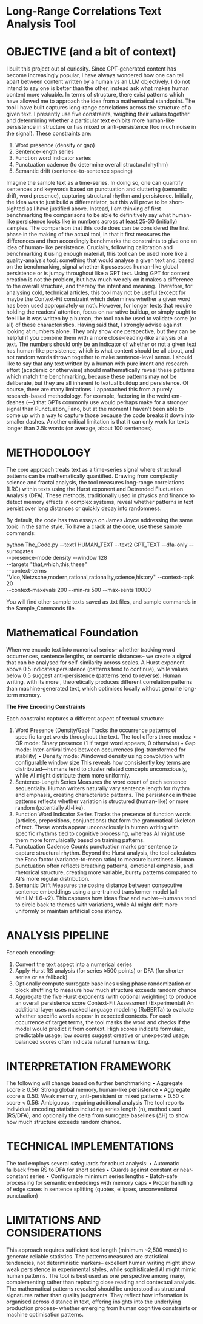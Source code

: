 # Long-Range Correlations Text Analysis Tool

# OBJECTIVE (and a bit of context)

I built this project out of curiosity. Since GPT-generated content has become increasingly popular, I have always wondered how one can tell apart between content written by a human vs an LLM objectively. I do not intend to say one is better than the other, instead ask what makes human content more valuable. In terms of structure, there exist patterns which have allowed me to approach the idea from a mathematical standpoint. The tool I have built captures long-range correlations across the structure of a given text. I presently use five constraints, weighing their values together and determining whether a particular text exhibits more human-like persistence in structure or has mixed or anti-persistence (too much noise in the signal). These constraints are:
1.	Word presence (density or gap)
2.	Sentence-length series
3.	Function word indicator series
4.	Punctuation cadence (to determine overall structural rhythm)
5.	Semantic drift (sentence-to-sentence spacing)


Imagine the sample text as a time-series. In doing so, one can quantify sentences and keywords based on punctuation and cluttering (semantic drift, word presence), capturing structural rhythm and persistence. Initially, the idea was to just build a differentiator, but this will prove to be short-sighted as I have justified above. Instead, I am thinking of first benchmarking the comparisons to be able to definitively say what human-like persistence looks like in numbers across at least 25-30 (initially) samples. The comparison that this code does can be considered the first phase in the making of the actual tool, in that it first measures the differences and then accordingly benchmarks the constraints to give one an idea of human-like persistence.
Crucially, following calibration and benchmarking it using enough material, this tool can be used more like a quality-analysis tool: something that would analyse a given text and, based on the benchmarking, signal whether it possesses human-like global persistence or is jumpy throughout like a GPT text. Using GPT for content creation is not the problem, but how much we rely on it makes a difference to the overall structure, and thereby the intent and meaning. Therefore, for analysing cold, technical articles, this tool may not be useful (except for maybe the Context-Fit constraint which determines whether a given word has been used appropriately or not). However, for longer texts that require holding the readers’ attention, focus on narrative buildup, or simply ought to feel like it was written by a human, the tool can be used to validate some (or all) of these characteristics.
Having said that, I strongly advise against looking at numbers alone. They only show one perspective, but they can be helpful if you combine them with a more close-reading-like analysis of a text. The numbers should only be an indicator of whether or not a given text has human-like persistence, which is what content should be all about, and not random words thrown together to make sentence-level sense. I should like to say that any text written by a human with pure intent and research effort (academic or otherwise) should mathematically reveal these patterns which match the benchmarking, because these patterns may not be deliberate, but they are all inherent to textual buildup and persistence.
	Of course, there are many limitations. I approached this from a purely research-based methodology. For example, factoring in the weird em-dashes (––) that GPTs commonly use would perhaps make for a stronger signal than Punctuation_Fano, but at the moment I haven’t been able to come up with a way to capture those because the code breaks it down into smaller dashes. Another critical limitation is that it can only work for texts longer than 2.5k words (on average, about 100 sentences).

# METHODOLOGY

The core approach treats text as a time-series signal where structural patterns can be mathematically quantified. Drawing from complexity science and fractal analysis, the tool measures long-range correlations (LRC) within texts using the Hurst exponent and Detrended Fluctuation Analysis (DFA). These methods, traditionally used in physics and finance to detect memory effects in complex systems, reveal whether patterns in text persist over long distances or quickly decay into randomness.

By default, the code has two essays on James Joyce addressing the same topic in the same style. To have a crack at the code, use these sample commands:

python The_Code.py --text1 HUMAN_TEXT --text2 GPT_TEXT --dfa-only --surrogates \
  --presence-mode density --window 128 \
  --targets "that,which,this,these" \
  --context-terms "Vico,Nietzsche,modern,rational,rationality,science,history" --context-topk 20 \
  --context-maxevals 200 --min-rs 500 --max-sents 10000

You will find other sample texts saved as .txt files, and sample commands in the Sample_Commands file.

# Mathematical Foundation

When we encode text into numerical series– whether tracking word occurrences, sentence lengths, or semantic distances– we create a signal that can be analysed for self-similarity across scales. A Hurst exponent above 0.5 indicates persistence (patterns tend to continue), while values below 0.5 suggest anti-persistence (patterns tend to reverse). Human writing, with its more , theoretically produces different correlation patterns than machine-generated text, which optimises locally without genuine long-term memory.

**The Five Encoding Constraints**

Each constraint captures a different aspect of textual structure:
1. Word Presence (Density/Gap) Tracks the occurrence patterns of specific target words throughout the text. The tool offers three modes:
•	OR mode: Binary presence (1 if target word appears, 0 otherwise)
•	Gap mode: Inter-arrival times between occurrences (log-transformed for stability)
•	Density mode: Windowed density using convolution with configurable window size
This reveals how consistently key terms are distributed—humans tend to cluster related concepts unconsciously, while AI might distribute them more uniformly.
2. Sentence-Length Series Measures the word count of each sentence sequentially. Human writers naturally vary sentence length for rhythm and emphasis, creating characteristic patterns. The persistence in these patterns reflects whether variation is structured (human-like) or more random (potentially AI-like).
3. Function Word Indicator Series Tracks the presence of function words (articles, prepositions, conjunctions) that form the grammatical skeleton of text. These words appear unconsciously in human writing with specific rhythms tied to cognitive processing, whereas AI might use them more formulaically based on training patterns.
4. Punctuation Cadence Counts punctuation marks per sentence to capture structural rhythm. Beyond the Hurst analysis, the tool calculates the Fano factor (variance-to-mean ratio) to measure burstiness. Human punctuation often reflects breathing patterns, emotional emphasis, and rhetorical structure, creating more variable, bursty patterns compared to AI's more regular distribution.
5. Semantic Drift Measures the cosine distance between consecutive sentence embeddings using a pre-trained transformer model (all-MiniLM-L6-v2). This captures how ideas flow and evolve—humans tend to circle back to themes with variations, while AI might drift more uniformly or maintain artificial consistency.

# ANALYSIS PIPELINE

For each encoding:
1.	Convert the text aspect into a numerical series
2.	Apply Hurst RS analysis (for series ≥500 points) or DFA (for shorter series or as fallback)
3.	Optionally compute surrogate baselines using phase randomization or block shuffling to measure how much structure exceeds random chance
4.	Aggregate the five Hurst exponents (with optional weighting) to produce an overall persistence score
Context-Fit Assessment (Experimental)
An additional layer uses masked language modeling (RoBERTa) to evaluate whether specific words appear in expected contexts. For each occurrence of target terms, the tool masks the word and checks if the model would predict it from context. High scores indicate formulaic, predictable usage; low scores suggest creative or unexpected usage; balanced scores often indicate natural human writing.

# INTERPRETATION FRAMEWORK

The following will change based on further benchmarking
•	Aggregate score ≥ 0.56: Strong global memory, human-like persistence
•	Aggregate score ≤ 0.50: Weak memory, anti-persistent or mixed patterns
•	0.50 < score < 0.56: Ambiguous, requiring additional analysis
The tool reports individual encoding statistics including series length (n), method used (RS/DFA), and optionally the delta from surrogate baselines (ΔH) to show how much structure exceeds random chance.

# TECHNICAL IMPLEMENTATIONS

The tool employs several safeguards for robust analysis:
•	Automatic fallback from RS to DFA for short series
•	Guards against constant or near-constant series
•	Configurable minimum series lengths
•	Batch-safe processing for semantic embeddings with memory caps
•	Proper handling of edge cases in sentence splitting (quotes, ellipses, unconventional punctuation)

# LIMITATIONS AND CONSIDERATIONS

This approach requires sufficient text length (minimum ~2,500 words) to generate reliable statistics. The patterns measured are statistical tendencies, not deterministic markers– excellent human writing might show weak persistence in experimental styles, while sophisticated AI might mimic human patterns. The tool is best used as one perspective among many, complementing rather than replacing close reading and contextual analysis.
The mathematical patterns revealed should be understood as structural signatures rather than quality judgments. They reflect how information is organised across distance in text, offering insights into the underlying production process– whether emerging from human cognitive constraints or machine optimisation patterns.
